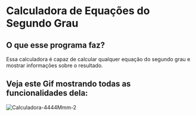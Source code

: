 # Calculadora de Equações do Segundo Grau

## O que esse programa faz?
Essa calculadora é capaz de calcular qualquer equação do segundo grau e mostrar informações sobre o resultado.

## Veja este Gif mostrando todas as funcionalidades dela:

![Calculadora-4444Mmm-2](https://user-images.githubusercontent.com/81593054/113368912-47f9c380-9336-11eb-95bc-54417674f51c.gif)
